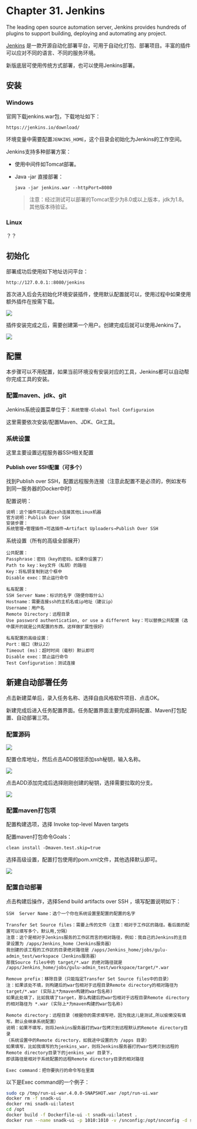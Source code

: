 # Chapter 31. Jenkins

The leading open source automation server, Jenkins provides hundreds of plugins to support building, deploying and automating any project.

[Jenkins](https://jenkins.io/) 是一款开源自动化部署平台，可用于自动化打包、部署项目。丰富的插件可以应对不同的语言、不同的服务环境。

新版底层可使用传统方式部署，也可以使用Jenkins部署。

## 安装

### Windows

官网下载jenkins.war包，下载地址如下：

```
https://jenkins.io/download/
```

环境变量中需要配置`JENKINS_HOME`，这个目录会初始化为Jenkins的工作空间。

Jenkins支持多种部署方案：

* 使用中间件如Tomcat部署。
* Java -jar 直接部署：

  ```
  java -jar jenkins.war --httpPort=8080
  ```

  > 注意：经过测试可以部署的Tomcat至少为8.0或以上版本，jdk为1.8。其他版本待验证。

### Linux

？？

## 初始化

部署成功后使用如下地址访问平台：

```
http://127.0.0.1::8080/jenkins
```

首次进入后会先初始化环境安装插件，使用默认配置就可以，使用过程中如果使用额外插件在按需下载。

![](/assets/jinkins-initial.png)

插件安装完成之后，需要创建第一个用户。创建完成后就可以使用Jenkins了。

![](/assets/jenkins-fisrt-user.png)

## 配置

本步骤可以不用配置，如果当前环境没有安装对应的工具，Jenkins都可以自动帮你完成工具的安装。

### 配置maven、jdk、git

Jenkins系统设置菜单位于：`系统管理-Global Tool Configuraion`

这里需要依次安装/配置Maven、JDK、Git工具。

### 系统设置

这里主要设置远程服务器SSH相关配置

#### Publish over SSH配置（可多个）

找到Publish over SSH，配置远程服务连接（注意此配置不是必须的，例如发布到同一服务器的Docker中时）

配置说明：

```java
说明：这个插件可以通过ssh连接其他Linux机器
官方说明：Publish Over SSH
安装步骤：
系统管理→管理插件→可选插件→Artifact Uploaders→Publish Over SSH
```

系统设置（所有的高级全部展开）

```
公共配置：
Passphrase：密码（key的密码，如果你设置了）
Path to key：key文件（私钥）的路径
Key：将私钥复制到这个框中
Disable exec：禁止运行命令
```

```
私有配置：
SSH Server Name：标识的名字（随便你取什么）
Hostname：需要连接ssh的主机名或ip地址（建议ip）
Username：用户名
Remote Directory：远程目录
Use password authentication, or use a different key：可以替换公共配置（选中展开的就是公共配置的东西，这样做扩展性很好）
```

```
私有配置的高级设置：
Port：端口（默认22）
Timeout (ms)：超时时间（毫秒）默认即可
Disable exec：禁止运行命令
Test Configuration：测试连接
```

## 新建自动部署任务

点击新建菜单后，录入任务名称、选择自由风格软件项目、点击OK。

新建完成后进入任务配置界面。任务配置界面主要完成源码配置、Maven打包配置、自动部署三项。

### 配置源码

![](/assets/jenkins-git.png)

配置仓库地址，然后点击ADD按钮添加ssh秘钥，输入名称。

![](/assets/jenkins-git-ssh.png)

点击ADD添加完成后选择刚刚创建的秘钥，选择需要拉取的分支。

![](/assets/jenkins-master.png)

### 配置maven打包项

配置构建选项，选择 Invoke top-level Maven targets

配置maven打包命令Goals：

```
clean install -Dmaven.test.skip=true
```

选择高级设置，配置打包使用的pom.xml文件，其他选择默认即可。

![](/assets/jenkins-maven-pom.png)

### 配置自动部署

点击构建后操作，选择Send build artifacts over SSH ，填写配置说明如下：

```
SSH  Server Name：选个一个你在系统设置里配置的配置的名字
```

```
Transfer Set Source files：需要上传的文件（注意：相对于工作区的路径。看后面的配置可以填写多个，默认用,分隔）
注意：这个是相对于Jenkins服务的工作区而言的相对路径，例如：我自己的Jenkins的主目录设置为 /apps/Jenkins_home（Jenkins服务器）
我创建的该工程的工作区的目录绝对路径是 /apps/Jenkins_home/jobs/gulu-admin_test/workspace（Jenkins服务器） 
那我Source files中的 target/*.war 的绝对路径就是 /apps/Jenkins_home/jobs/gulu-admin_test/workspace/target/*.war
```

```
Remove prefix：移除目录（只能指定Transfer Set Source files中的目录）
注：如果该处不填，则构建后的war包相对于远程目录Remote directory的相对路径为 target/*.war (实际上*为maven构建的war包名称)
如果此处填了，比如我填了target，那么构建后的war包相对于远程目录Remote directory的相对路径为 *.war (实际上*为maven构建的war包名称)
```

```
Remote directory：远程目录（根据你的需求填写吧，因为我这儿是测试,所以偷懒没有填写。默认会继承系统配置）
说明：如果不填写，则将Jenkins服务器打的war包拷贝到远程默认的Remote directory目录
（系统设置中的Remote directory，如我途中设置的为 /apps 目录）
如果填写，比如我填写的为jenkins_war，则将Jenkins服务器打的war包拷贝到远程的Remote directory目录下的jenkins_war 目录下，
即该路径是相对于系统配置的远程Remote directory目录的相对路径
```

```
Exec command：把你要执行的命令写在里面
```

以下是Exec command的一个例子：

```bash
sudo cp /tmp/run-ui-war.4.0.0-SNAPSHOT.war /opt/run-ui.war
docker rm -f snadk-ui
docker rmi snadk-ui:latest
cd /opt
docker build -f Dockerfile-ui -t snadk-ui:latest .
docker run --name snadk-ui -p 1010:1010 -v /snconfig:/opt/snconfig -d snadk-ui:latest
```



